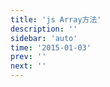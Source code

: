 ```yaml
---
title: 'js Array方法'
description: ''
sidebar: 'auto'
time: '2015-01-03'
prev: ''
next: ''
---
```




